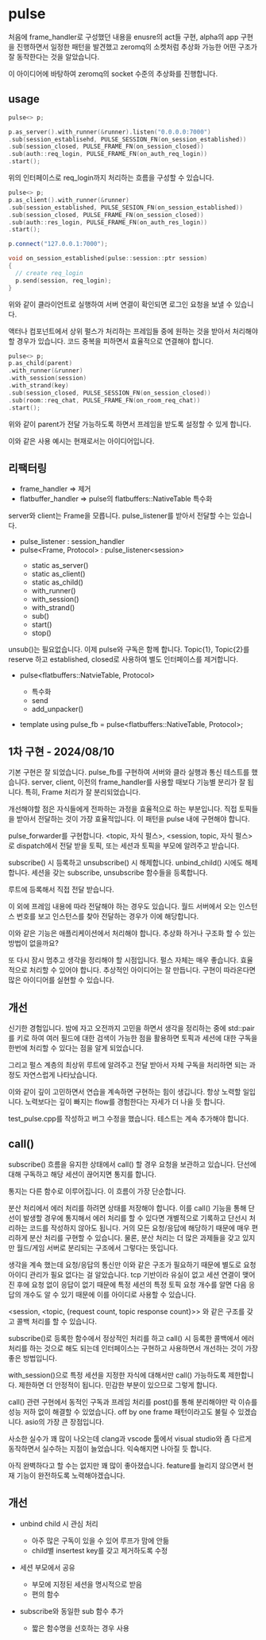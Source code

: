 # pulse 

처음에 frame_handler로 구성했던 내용을 enusre의 act들 구현, alpha의 app 구현을 
진행하면서 일정한 패턴을 발견했고 zeromq의 소켓처럼 추상화 가능한 어떤 구조가 
잘 동작한다는 것을 알았습니다. 

이 아이디어에 바탕하여 zeromq의 socket 수준의 추상화를 진행합니다. 

## usage 

```c++
pulse<> p; 

p.as_server().with_runner(&runner).listen("0.0.0.0:7000")
.sub(session_establisehd, PULSE_SESSION_FN(on_session_established))
.sub(session_closed, PULSE_FRAME_FN(on_session_closed))
.sub(auth::req_login, PULSE_FRAME_FN(on_auth_req_login))
.start(); 
```

위의 인터페이스로 req_login까지 처리하는 흐름을 구성할 수 있습니다. 

```c++
pulse<> p; 
p.as_client().with_runner(&runner)
.sub(session_established, PULSE_SESION_FN(on_session_established))
.sub(session_closed, PULSE_FRAME_FN(on_session_closed))
.sub(auth::res_login, PULSE_FRAME_FN(on_auth_res_login))
.start();

p.connect("127.0.0.1:7000");
```

```c++
void on_session_established(pulse::session::ptr session)
{
  // create req_login
  p.send(session, req_login);
}
```

위와 같이 클라이언트로 실행하여 서버 연결이 확인되면 로그인 요청을 
보낼 수 있습니다. 

액터나 컴포넌트에서 상위 펄스가 처리하는 프레임들 중에 원하는 것을 
받아서 처리해야 할 경우가 있습니다. 코드 중복을 피하면서 효율적으로 
연결해야 합니다. 

```c++
pulse<> p; 
p.as_child(parent)
.with_runner(&runner)
.with_session(session)
.with_strand(key)
.sub(session_closed, PULSE_SESSION_FN(on_session_closed))
.sub(room::req_chat, PULSE_FRAME_FN(on_room_req_chat))
.start();
```

위와 같이 parent가 전달 가능하도록 하면서 프레임을 받도록 설정할 수 
있게 합니다. 

이와 같은 사용 예시는 현재로서는 아이디어입니다.

## 리팩터링 

- frame_handler => 제거
- flatbuffer_handler => pulse의 flatbuffers::NativeTable 특수화 

server와 client는 Frame을 모릅니다. pulse_listener를 받아서 전달할 수는 있습니다. 

- pulse_listener<Session> : session_handler<Session>
- pulse<Frame, Protocol> : pulse_listener<session<Protocol>>
  - static as_server() 
  - static as_client() 
  - static as_child()
  - with_runner()
  - with_session()
  - with_strand()
  - sub()
  - start()
  - stop()

unsub()는 필요없습니다. 이제 pulse와 구독은 함께 합니다. Topic{1}, Topic{2}를 reserve
하고 established, closed로 사용하여 별도 인터페이스를 제거합니다.    

- pulse<flatbuffers::NatvieTable, Protocol> 
  - 특수화 
  - send 
  - add_unpacker()

- template <typename Protocol> using pulse_fb = pulse<flatbuffers::NativeTable, Protocol>;

## 1차 구현 - 2024/08/10 

기본 구현은 잘 되었습니다. pulse_fb를 구현하여 서버와 클라 실행과 통신 
테스트를 했습니다. server, client, 이전의 frame_handler를 사용할 때보다 
기능별 분리가 잘 됩니다. 특히, Frame 처리가 잘 분리되었습니다. 

개선해야할 점은 자식들에게 전파하는 과정을 효율적으로 하는 부분입니다. 
직접 토픽들을 받아서 전달하는 것이 가장 효율적입니다. 이 패턴을 
pulse 내에 구현해야 합니다. 

pulse_forwarder를 구현합니다. <topic, 자식 펄스>, <session, topic, 자식 펄스>로 
dispatch에서 전달 받을 토픽, 또는 세션과 토픽을 부모에 알려주고 받습니다. 

subscribe() 시 등록하고 unsubscribe() 시 해제합니다. unbind_child() 시에도 
해제합니다. 세션을 갖는 subscribe, unsubscribe 함수들을 등록합니다. 

루트에 등록해서 직접 전달 받습니다. 

이 외에 프레임 내용에 따라 전달해야 하는 경우도 있습니다. 월드 서버에서 
오는 인스턴스 번호를 보고 인스턴스를 찾아 전달하는 경우가 이에 해당합니다. 

이와 같은 기능은 애플리케이션에서 처리해야 합니다. 추상화 하거나 구조화 
할 수 있는 방법이 없을까요?  

또 다시 잠시 멈추고 생각을 정리해야 할 시점입니다. 펄스 자체는 매우 좋습니다. 
효율적으로 처리할 수 있어야 합니다. 추상적인 아이디어는 잘 만듭니다. 
구현이 따라온다면 많은 아이디어를 실현할 수 있습니다. 

## 개선 

신기한 경험입니다. 밤에 자고 오전까지 고민을 하면서 생각을 정리하는 중에 
std::pair를 키로 하여 여러 필드에 대한 검색이 가능한 점을 활용하면 
토픽과 세션에 대한 구독을 한번에 처리할 수 있다는 점을 알게 되었습니다. 

그리고 펄스 계층의 최상위 루트에 알려주고 전달 받아서 자체 구독을 처리하면 
되는 과정도 자연스럽게 나타났습니다. 

이와 같이 깊이 고민하면서 연습을 계속하면 구현하는 힘이 생깁니다. 항상 
노력할 일입니다. 노력보다는 깊이 빠지는 flow를 경험한다는 자세가 더 나을 
듯 합니다. 

test_pulse.cpp를 작성하고 버그 수정을 했습니다. 테스트는 계속 추가해야 합니다. 

## call() 

subscribe() 흐름을 유지한 상태에서 call() 할 경우 요청을 보관하고 있습니다. 
단선에 대해 구독하고 해당 세션이 끊어지면 통지를 합니다. 

통지는 다른 함수로 이루어집니다. 이 흐름이 가장 단순합니다. 

분산 처리에서 에러 처리를 하려면 상태를 저장해야 합니다. 이를 call() 기능을 
통해 단선이 발생할 경우에 통지해서 에러 처리를 할 수 있다면 개별적으로 
기록하고 단선시 처리하는 코드를 작성하지 않아도 됩니다. 거의 모든 요청/응답에 
해당하기 때문에 매우 편리하게 분산 처리를 구현할 수 있습니다. 물론, 분산 
처리는 더 많은 과제들을 갖고 있지만 월드/게임 서버로 분리되는 구조에서 
그렇다는 뜻입니다. 

생각을 계속 했는데 요청/응답의 통신만 이와 같은 구조가 필요하기 때문에 
별도로 요청 아이디 관리가 필요 없다는 걸 알았습니다. tcp 기반이라 유실이 
없고 세션 연결이 맺어진 후에 요청 없이 응답이 없기 때문에 특정 세션의 
특정 토픽 요청 개수를 알면 다음 응답의 개수도 알 수 있기 때문에 이를 
아이디로 사용할 수 있습니다. 

<session, <topic, {request count, topic response count}>> 와 같은 구조를 갖고 
콜백 처리를 할 수 있습니다. 

subscribe()로 등록한 함수에서 정상적인 처리를 하고 call() 시 등록한 콜백에서 
에러 처리를 하는 것으로 해도 되는데 인터페이스는 구현하고 사용하면서 개선하는 것이 
가장 좋은 방법입니다. 

with_session()으로 특정 세션을 지정한 자식에 대해서만 call() 가능하도록 제한합니다. 
제한하면 더 안정적이 됩니다. 민감한 부분이 있으므로 그렇게 합니다. 

call() 관련 구현에서 동적인 구독과 프레임 처리를 post()를 통해 분리해야만 
락 이슈를 성능 저하 없이 해결할 수 있었습니다. off by one frame 패턴이라고도 
불릴 수 있겠습니다. asio의 가장 큰 장점입니다. 

사소한 실수가 꽤 많이 나오는데 clang과 vscode 툴에서 visual studio와 좀 다르게 
동작하면서 실수하는 지점이 늘었습니다. 익숙해지면 나아질 듯 합니다. 

아직 완벽하다고 할 수는 없지만 꽤 많이 좋아졌습니다. feature를 늘리지 않으면서 
현재 기능이 완전하도록 노력해야겠습니다. 

## 개선

- unbind child 시 관심 처리
  - 아주 많은 구독이 있을 수 있어 루프가 맘에 안듦
  - child별 insertest key를 갖고 제거하도록 수정

- 세션 부모에서 공유
  - 부모에 지정된 세션을 명시적으로 받음 
  - 편의 함수 
  
- subscribe와 동일한 sub 함수 추가 
  - 짧은 함수명을 선호하는 경우 사용



